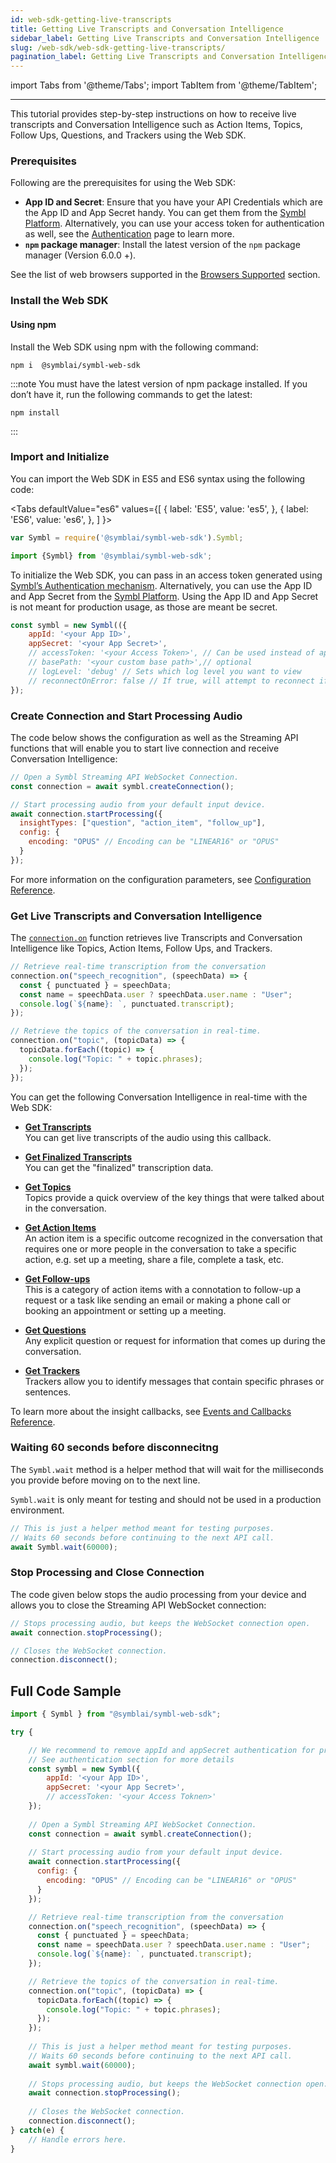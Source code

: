 ```yaml
---
id: web-sdk-getting-live-transcripts
title: Getting Live Transcripts and Conversation Intelligence 
sidebar_label: Getting Live Transcripts and Conversation Intelligence 
slug: /web-sdk/web-sdk-getting-live-transcripts/
pagination_label: Getting Live Transcripts and Conversation Intelligence 
---
```

import Tabs from '@theme/Tabs';
import TabItem from '@theme/TabItem';

---

This tutorial provides step-by-step instructions on how to receive live transcripts and Conversation Intelligence such as Action Items, Topics, Follow Ups, Questions, and Trackers using the Web SDK. 

### Prerequisites 

Following are the prerequisites for using the Web SDK:

- **App ID and Secret**: Ensure that you have your API Credentials which are the App ID and App Secret handy. You can get them from the [Symbl Platform](https://platform.symbl.ai/#/login). Alternatively, you can use your access token for authentication as well, see the [Authentication](https://docs.symbl.ai/docs/developer-tools/authentication/) page to learn more.
- **`npm` package manager**: Install the latest version of the `npm` package manager (Version 6.0.0 +).

See the list of web browsers supported in the [Browsers Supported](/docs/web-sdk/overview/#supported-browsers) section. 

### Install the Web SDK
#### Using npm 

Install the Web SDK using npm with the following command:

```shell 
npm i  @symblai/symbl-web-sdk
```
:::note
You must have the latest version of npm package installed. If you don’t have it, run the following commands to get the latest: 
```shell
npm install
```
:::

### Import and Initialize 
You can import the Web SDK in ES5 and ES6 syntax using the following code:

<Tabs
  defaultValue="es6"
  values={[
    { label: 'ES5', value: 'es5', },
    { label: 'ES6', value: 'es6', },
  ]
}>

<TabItem value="es5">

```js
var Symbl = require('@symblai/symbl-web-sdk').Symbl;
```

 </TabItem>

<TabItem value="es6">

```js
import {Symbl} from '@symblai/symbl-web-sdk';
```
</TabItem>
</Tabs>

To initialize the Web SDK, you can pass in an access token generated using [Symbl’s Authentication mechanism](https://docs.symbl.ai/docs/developer-tools/authentication/). Alternatively, you can use the App ID and App Secret from the [Symbl Platform](https://platform.symbl.ai). Using the App ID and App Secret is not meant for production usage, as those are meant be secret.

```js
const symbl = new Symbl(({
    appId: '<your App ID>',
    appSecret: '<your App Secret>',
    // accessToken: '<your Access Token>', // Can be used instead of appId and appSecret
    // basePath: '<your custom base path>',// optional
    // logLevel: 'debug' // Sets which log level you want to view
    // reconnectOnError: false // If true, will attempt to reconnect if disconnected via error.
});
```
### Create Connection and Start Processing Audio

The code below shows the configuration as well as the Streaming API functions that will enable you to start live connection and receive Conversation Intelligence: 

```js
// Open a Symbl Streaming API WebSocket Connection.
const connection = await symbl.createConnection();

// Start processing audio from your default input device.
await connection.startProcessing({
  insightTypes: ["question", "action_item", "follow_up"],
  config: {
    encoding: "OPUS" // Encoding can be "LINEAR16" or "OPUS"
  }
});
```

For more information on the configuration parameters, see [Configuration Reference](/docs/web-sdk/web-sdk-reference/configuration-reference/).
 

### Get Live Transcripts and Conversation Intelligence

The [`connection.on`](/web-sdk/web-sdk-reference/web-sdk-reference/#oneventname-eventtypes-callback-function) function retrieves live Transcripts and Conversation Intelligence like Topics, Action Items, Follow Ups, and Trackers. 

```js
// Retrieve real-time transcription from the conversation
connection.on("speech_recognition", (speechData) => {
  const { punctuated } = speechData;
  const name = speechData.user ? speechData.user.name : "User";
  console.log(`${name}: `, punctuated.transcript);
});

// Retrieve the topics of the conversation in real-time.
connection.on("topic", (topicData) => {
  topicData.forEach((topic) => {
    console.log("Topic: " + topic.phrases);
  });
});
```

You can get the following Conversation Intelligence in real-time with the Web SDK:

- **[Get Transcripts](/docs/web-sdk/web-sdk-reference/events-and-callbacks/#speech-recognition-object)**<br />
You can get live transcripts of the audio using this callback. 

- **[Get Finalized Transcripts](/docs/web-sdk/web-sdk-reference/events-and-callbacks/#message-response-object)**<br />
You can get the "finalized" transcription data.

- **[Get Topics](/docs/web-sdk/web-sdk-reference/events-and-callbacks/#topic-response-object)**<br />
Topics provide a quick overview of the key things that were talked about in the conversation.

- **[Get Action Items](/docs/web-sdk/web-sdk-reference/events-and-callbacks/#action-item-response-object)**<br />
An action item is a specific outcome recognized in the conversation that requires one or more people in the conversation to take a specific action, e.g. set up a meeting, share a file, complete a task, etc.

- **[Get Follow-ups](/docs/web-sdk/web-sdk-reference/events-and-callbacks/#follow-up-response-object)**<br />
This is a category of action items with a connotation to follow-up a request or a task like sending an email or making a phone call or booking an appointment or setting up a meeting.

- **[Get Questions](/docs/web-sdk/web-sdk-reference/events-and-callbacks/#question-response-object)**<br />
Any explicit question or request for information that comes up during the conversation. 

- **[Get Trackers](/docs/web-sdk/web-sdk-reference/events-and-callbacks/#tracker-response-object)**<br />
Trackers allow you to identify messages that contain specific phrases or sentences. 

To learn more about the insight callbacks, see [Events and Callbacks Reference](docs/web-sdk/web-sdk-reference/events-and-callbacks/). 


### Waiting 60 seconds before disconnecitng

The `Symbl.wait` method is a helper method that will wait for the milliseconds you provide before moving on to the next line.

`Symbl.wait` is only meant for testing and should not be used in a production environment.

```js
// This is just a helper method meant for testing purposes.
// Waits 60 seconds before continuing to the next API call.
await Symbl.wait(60000);
```


### Stop Processing and Close Connection

The code given below stops the audio processing from your device and allows you to close the Streaming API WebSocket connection:


```js
// Stops processing audio, but keeps the WebSocket connection open.
await connection.stopProcessing();

// Closes the WebSocket connection.
connection.disconnect();
```

## Full Code Sample

```js
import { Symbl } from "@symblai/symbl-web-sdk";

try {

    // We recommend to remove appId and appSecret authentication for production applications.
    // See authentication section for more details
    const symbl = new Symbl({
        appId: '<your App ID>',
        appSecret: '<your App Secret>',
        // accessToken: '<your Access Toknen>'
    });
    
    // Open a Symbl Streaming API WebSocket Connection.
    const connection = await symbl.createConnection();
    
    // Start processing audio from your default input device.
    await connection.startProcessing({
      config: {
        encoding: "OPUS" // Encoding can be "LINEAR16" or "OPUS"
      }
    });

    // Retrieve real-time transcription from the conversation
    connection.on("speech_recognition", (speechData) => {
      const { punctuated } = speechData;
      const name = speechData.user ? speechData.user.name : "User";
      console.log(`${name}: `, punctuated.transcript);
    });

    // Retrieve the topics of the conversation in real-time.
    connection.on("topic", (topicData) => {
      topicData.forEach((topic) => {
        console.log("Topic: " + topic.phrases);
      });
    });
    
    // This is just a helper method meant for testing purposes.
    // Waits 60 seconds before continuing to the next API call.
    await symbl.wait(60000);
    
    // Stops processing audio, but keeps the WebSocket connection open.
    await connection.stopProcessing();
    
    // Closes the WebSocket connection.
    connection.disconnect();
} catch(e) {
    // Handle errors here.
}
```

